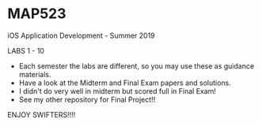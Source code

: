 # MAP523
iOS Application Development - Summer 2019


LABS 1 - 10

- Each semester the labs are different, so you may use these as guidance materials.
- Have a look at the Midterm and Final Exam papers and solutions.
- I didn't do very well in midterm but scored full in Final Exam!
- See my other repository for Final Project!!

ENJOY SWIFTERS!!!!
